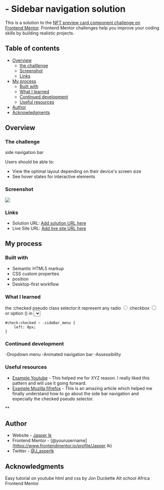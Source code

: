 #  - Sidebar navigation solution

This is a solution to the [NFT preview card component challenge on Frontend Mentor](https://www.frontendmentor.io/challenges/nft-preview-card-component-SbdUL_w0U). Frontend Mentor challenges help you improve your coding skills by building realistic projects. 

## Table of contents

- [Overview](#overview)
  - [the challlenge](#the-challenge)
  - [Screenshot](#screenshot)
  - [Links](#links)
- [My process](#my-process)
  - [Built with](#built-with)
  - [What I learned](#what-i-learned)
  - [Continued development](#continued-development)
  - [Useful resources](#useful-resources)
- [Author](#author)
- [Acknowledgments](#acknowledgments)


## Overview

### The challenge
side navigation bar

Users should be able to:

- View the optimal layout depending on their device's screen size
- See hover states for interactive elements

### Screenshot

![](./screenshot.jpg)



### Links

- Solution URL: [Add solution URL here](https://your-solution-url.com)
- Live Site URL: [Add live site URL here](https://your-live-site-url.com)

## My process

### Built with

- Semantic HTML5 markup
- CSS custom properties
- position
- Desktop-first workflow


### What I learned

the :checked pseudo class selector:it represent any radio <input type="radio"> checkbox <input type="checkbox"> or option (<opyion>) in <select> e.g


```checked pseudo class selector
#check:checked ~ .sideBar_menu {
    left: 0px;
}
```

### Continued development

-Dropdown menu
-Animated navigation bar 
-Assessibility

### Useful resources

- [Example Youtube](https://www.youtube.com) - This helped me for XYZ reason. I really liked this pattern and will use it going forward.
- [Example Mozilla fifrefox](https://developer.mozilla.org/en-US/docs/Web/CSS/:checked) - This is an amazing article which helped me finally understand how to go about the side bar navigation and expecially the checked pseudo selector.

**

## Author

- Website - [Jasper Ik](https://github.com/dashboard)
- Frontend Mentor - [@yourusername](https://www.frontendmentor.io/profile/Jasper Ik)
- Twitter - [@J_asperIk](https://www.twitter.com/J_asperIK)


## Acknowledgments

Easy tutorial on youtube 
html and css by Jon Duckette
Alt school Africa
Frontend Mentor
